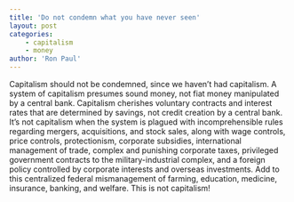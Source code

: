 ```yaml
---
title: 'Do not condemn what you have never seen'
layout: post
categories:
    - capitalism
    - money
author: 'Ron Paul'
---
```


Capitalism should not be condemned, since we haven’t had capitalism. A system of capitalism presumes sound money, not fiat money manipulated by a central bank. Capitalism cherishes voluntary contracts and interest rates that are determined by savings, not credit creation by a central bank. It’s not capitalism when the system is plagued with incomprehensible rules regarding mergers, acquisitions, and stock sales, along with wage controls, price controls, protectionism, corporate subsidies, international management of trade, complex and punishing corporate taxes, privileged government contracts to the military-industrial complex, and a foreign policy controlled by corporate interests and overseas investments. Add to this centralized federal mismanagement of farming, education, medicine, insurance, banking, and welfare. This is not capitalism!